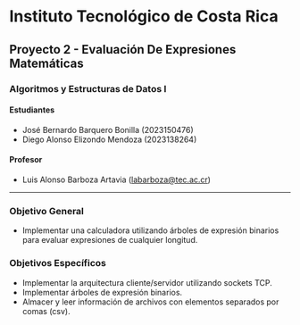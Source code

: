 # Instituto Tecnológico de Costa Rica

## Proyecto 2 - Evaluación De Expresiones Matemáticas

### Algoritmos y Estructuras de Datos I

#### Estudiantes

- José Bernardo Barquero Bonilla (2023150476)
- Diego Alonso Elizondo Mendoza (2023138264)

#### Profesor

- Luis Alonso Barboza Artavia (<labarboza@tec.ac.cr>)

----

### Objetivo General

- Implementar una calculadora utilizando árboles de expresión binarios para evaluar expresiones de
cualquier longitud.

### Objetivos Específicos

- Implementar la arquitectura cliente/servidor utilizando sockets TCP.
- Implementar árboles de expresión binarios.
- Almacer y leer información de archivos con elementos separados por comas (csv).
